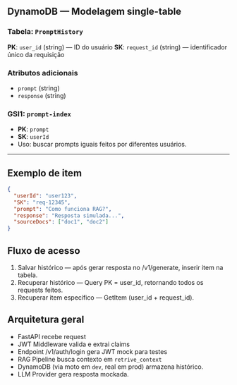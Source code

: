 ## DynamoDB — Modelagem single-table

### Tabela: `PromptHistory`
**PK**: `user_id` (string) — ID do usuário
**SK**: `request_id` (string) — identificador único da requisição

### Atributos adicionais
- `prompt` (string)
- `response` (string)

### GSI1: `prompt-index`
- **PK**: `prompt`
- **SK**: `userId`
- Uso: buscar prompts iguais feitos por diferentes usuários.

---

## Exemplo de item
```json
{
  "userId": "user123",
  "SK": "req-12345",
  "prompt": "Como funciona RAG?",
  "response": "Resposta simulada...",
  "sourceDocs": ["doc1", "doc2"]
}
```

## Fluxo de acesso
1. Salvar histórico — após gerar resposta no /v1/generate, inserir item na tabela.
2. Recuperar histórico — Query PK = user_id, retornando todos os requests feitos.
3. Recuperar item específico — GetItem (user_id + request_id).

## Arquitetura geral
- FastAPI recebe request
- JWT Middleware valida e extrai claims
- Endpoint /v1/auth/login gera JWT mock para testes
- RAG Pipeline busca contexto em `retrive_context`
- DynamoDB (via moto em `dev`, real em prod) armazena histórico.
- LLM Provider gera resposta mockada.
